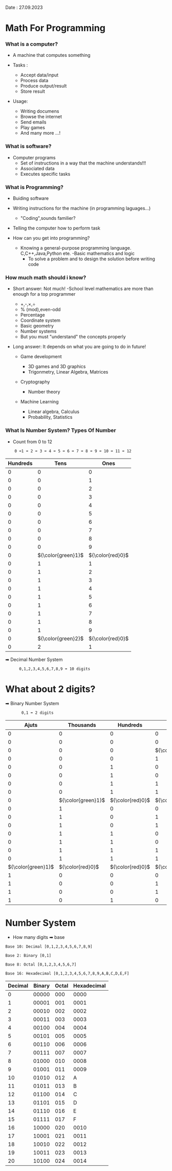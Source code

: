 Date : 27.09.2023

# Math For Programming


### What is a computer?

- A machine that computes something

- Tasks :
	- Accept data/input
	- Process data
	- Produce output/result
	- Store result

- Usage:
	- Writing documens
	- Browse the internet
	- Send emails
	- Play games
	- And many more ...!

### What is software?

- Computer programs
    - Set of instructions in a way that the machine understands!!!
    - Associated data
    - Executes specific tasks

### What is Programming?

- Buiding software
- Writing instructions for the machine (in programming laguages...)
    - "Coding",sounds familier?
- Telling the computer how to perform task

- How can you get into programming?
    - Knowing a general-purpose programming language. C,C++,Java,Python ete.
    -Basic mathematics and logic
        - To solve a problem and to design the solution before writing code

### How much math should i know?

- Short answer: Not much!
    -School level mathematics are more than enough for a top programmer
    - +,-,×,÷
    - % (mod),even-odd
    - Percentage
    - Coordinate system
    - Basic geometry
    - Number systems
    - But you must "understand" the concepts properly

- Long answer: It depends on what you are going to do in future!
    
    - Game development
        - 3D games and 3D graphics
        - Trigonmetry, Linear Algebra, Matrices
    
    - Cryptography
        - Number theory

    - Machine Learning
        - Linear algebra, Calculus
        - Probability, Statistics

###  What Is Number System? Types Of Number

- Count from 0 to 12

```
    0 ➡1 ➡ 2 ➡ 3 ➡ 4 ➡ 5 ➡ 6 ➡ 7 ➡ 8 ➡ 9 ➡ 10 ➡ 11 ➡ 12
```


| Hundreds | Tens                 | Ones               |
| -------- | -------------------- | ------------------ |
| 0        | 0                    | 0                  |
| 0        | 0                    | 1                  |
| 0        | 0                    | 2                  |
| 0        | 0                    | 3                  |
| 0        | 0                    | 4                  |
| 0        | 0                    | 5                  |
| 0        | 0                    | 6                  |
| 0        | 0                    | 7                  |
| 0        | 0                    | 8                  |
| 0        | 0                    | 9                  |
| 0        | ${\color{green}1}$   | ${\color{red}0}$   |
| 0        | 1                    | 1                  |
| 0        | 1                    | 2                  |
| 0        | 1                    | 3                  |
| 0        | 1                    | 4                  |
| 0        | 1                    | 5                  |
| 0        | 1                    | 6                  |
| 0        | 1                    | 7                  |
| 0        | 1                    | 8                  |
| 0        | 1                    | 9                  |
| 0        | ${\color{green}2}$   | ${\color{red}0}$   |
| 0        | 2                    | 1                  |

➡ Decimal Number System 

```
      0,1,2,3,4,5,6,7,8,9 ➡ 10 digits
```

# What about 2 digits?

➡ Binary Number System

```
       0,1 ➡ 2 digits
```

| Ajuts                | Thousands            | Hundreds           | Tens                 | Ones               |
| -------------------- | -------------------- | ------------------ | -------------------- | ------------------ |
| 0                    | 0                    | 0                  | 0                    | 0                  |
| 0                    | 0                    | 0                  | 0                    | 1                  |
| 0                    | 0                    | 0                  | ${\color{green}1}$   | ${\color{red}0}$   |
| 0                    | 0                    | 0                  | 1                    | 1                  |
| 0                    | 0                    | 1                  | 0                    | 0                  |
| 0                    | 0                    | 1                  | 0                    | 1                  |
| 0                    | 0                    | 1                  | 1                    | 0                  |
| 0                    | 0                    | 1                  | 1                    | 1                  |
| 0                    | ${\color{green}1}$   | ${\color{red}0}$   | ${\color{red}0}$     | ${\color{red}0}$   |
| 0                    | 1                    | 0                  | 0                    | 1                  |
| 0                    | 1                    | 0                  | 1                    | 0                  |
| 0                    | 1                    | 0                  | 1                    | 1                  |
| 0                    | 1                    | 1                  | 0                    | 0                  |
| 0                    | 1                    | 1                  | 0                    | 1                  |
| 0                    | 1                    | 1                  | 1                    | 0                  |
| 0                    | 1                    | 1                  | 1                    | 1                  |
| ${\color{green}1}$   | ${\color{red}0}$     | ${\color{red}0}$   | ${\color{red}0}$     | ${\color{red}0}$   |
| 1                    | 0                    | 0                  | 0                    | 1                  |
| 1                    | 0                    | 0                  | 1                    | 0                  |
| 1                    | 0                    | 0                  | 1                    | 1                  |
| 1                    | 0                    | 1                  | 0                    | 0                  |


# Number System

- How many digits ➡ base

```
Base 10: Decimal [0,1,2,3,4,5,6,7,8,9]

Base 2: Binary [0,1]

Base 8: Octal [0,1,2,3,4,5,6,7]

Base 16: Hexadecimal [0,1,2,3,4,5,6,7,8,9,A,B,C,D,E,F]
```



| Decimal | Binary | Octal | Hexadecimal |
| ------- | ------ | ----- | ----------- |
| 0       | 00000  | 000   | 0000        |
| 1       | 00001  | 001   | 0001        |
| 2       | 00010  | 002   | 0002        |
| 3       | 00011  | 003   | 0003        |
| 4       | 00100  | 004   | 0004        |
| 5       | 00101  | 005   | 0005        |
| 6       | 00110  | 006   | 0006        |
| 7       | 00111  | 007   | 0007        |
| 8       | 01000  | 010   | 0008        |
| 9       | 01001  | 011   | 0009        |
| 10      | 01010  | 012   | A           |
| 11      | 01011  | 013   | B           |
| 12      | 01100  | 014   | C           |
| 13      | 01101  | 015   | D           |
| 14      | 01110  | 016   | E           |
| 15      | 01111  | 017   | F           |
| 16      | 10000  | 020   | 0010        |
| 17      | 10001  | 021   | 0011        |
| 18      | 10010  | 022   | 0012        |
| 19      | 10011  | 023   | 0013        |
| 20      | 10100  | 024   | 0014        |

